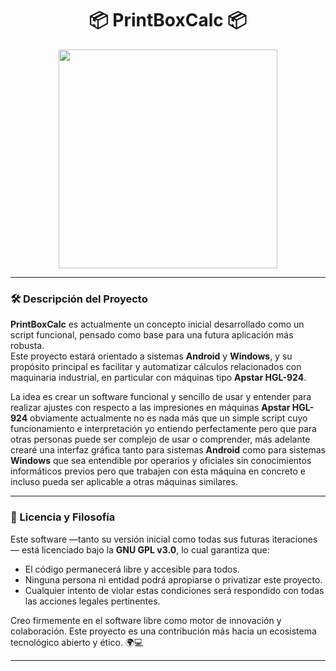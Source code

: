<h1 align="center">📦 PrintBoxCalc 📦</h1>

<p align="center">
  <img src="https://media.giphy.com/media/v1.Y2lkPWVjZjA1ZTQ3bGRhZjMyZXg0azhmb3RuZG9iaGtheTg2cWRzc29lYWhpNGtic3pueCZlcD12MV9zdGlja2Vyc19zZWFyY2gmY3Q9cw/c0xcPudJy1JDy/giphy.gif" width="350"/>
</p>

---

### 🛠️ Descripción del Proyecto

**PrintBoxCalc** es actualmente un concepto inicial desarrollado como un script funcional, pensado como base para una futura aplicación más robusta.  
Este proyecto estará orientado a sistemas **Android** y **Windows**, y su propósito principal es facilitar y automatizar cálculos relacionados con maquinaria industrial, en particular con máquinas tipo **Apstar HGL-924**.

La idea es crear un software funcional y sencillo de usar y entender para realizar ajustes con respecto a las impresiones en máquinas **Apstar HGL-924** obviamente actualmente no es nada más que un simple script cuyo funcionamiento e interpretación yo entiendo perfectamente pero que para otras personas puede ser complejo de usar o comprender, más adelante crearé una interfaz gráfica tanto para sistemas **Android** como para sistemas **Windows** que sea entendible por operarios y oficiales sin conocimientos informáticos previos pero que trabajen con esta máquina en concreto e incluso pueda ser aplicable a otras máquinas similares.

---

### 📜 Licencia y Filosofía

Este software —tanto su versión inicial como todas sus futuras iteraciones— está licenciado bajo la **GNU GPL v3.0**, lo cual garantiza que:

- El código permanecerá libre y accesible para todos.
- Ninguna persona ni entidad podrá apropiarse o privatizar este proyecto.
- Cualquier intento de violar estas condiciones será respondido con todas las acciones legales pertinentes.

Creo firmemente en el software libre como motor de innovación y colaboración. Este proyecto es una contribución más hacia un ecosistema tecnológico abierto y ético. 🌍💻

---
